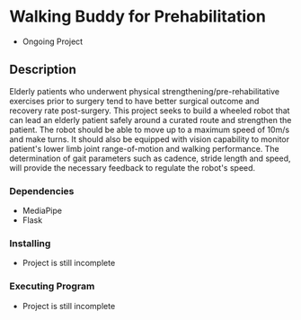 # Walking Buddy for Prehabilitation #
- Ongoing Project

## Description ##
Elderly patients who underwent physical strengthening/pre-rehabilitative exercises prior to surgery tend to have better surgical outcome and recovery rate post-surgery. This project seeks to build a wheeled robot that can lead an elderly patient safely around a curated route and strengthen the patient. The robot should be able to move up to a maximum speed of 10m/s and make turns. It should also be equipped with vision capability to monitor patient's lower limb joint range-of-motion and walking performance. The determination of gait parameters such as cadence, stride length and speed, will provide the necessary feedback to regulate the robot's speed.

### Dependencies ###
- MediaPipe
- Flask

### Installing ###
- Project is still incomplete

### Executing Program ###
- Project is still incomplete